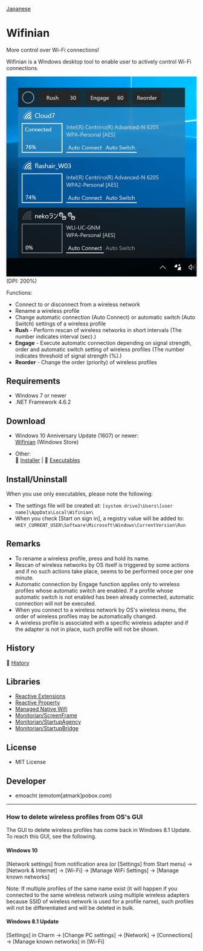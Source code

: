 ﻿[Japanese](README_ja.md)

# Wifinian

More control over Wi-Fi connections!

Wifinian is a Windows desktop tool to enable user to actively control Wi-Fi connections.

![Screenshot on Windows 10](Images/Screenshot.png)<br>
(DPI: 200%)

Functions:
 * Connect to or disconnect from a wireless network
 * Rename a wireless profile
 * Change automatic connection (Auto Connect) or automatic switch (Auto Switch) settings of a wireless profile
 * __Rush__ - Perform rescan of wireless networks in short intervals (The number indicates interval (sec).)
 * __Engage__ - Execute automatic connection depending on signal strength, order and automatic switch setting of wireless profiles (The number indicates threshold of signal strength (%).)
 * __Reorder__ - Change the order (priority) of wireless profiles

## Requirements

 * Windows 7 or newer
 * .NET Framework 4.6.2

## Download

 * Windows 10 Anniversary Update (1607) or newer:<br>
[Wifinian](https://www.microsoft.com/store/apps/9pngfqps4flh) (Windows Store)

 * Other:<br>
:floppy_disk: [Installer](https://github.com/emoacht/Wifinian/releases/download/2.2.0-Installer/WifinianInstaller220.zip) | :floppy_disk: [Executables](https://github.com/emoacht/Wifinian/releases/download/2.2.0-Executables/Wifinian220.zip)

## Install/Uninstall

When you use only executables, please note the following:

 - The settings file will be created at: `[system drive]\Users\[user name]\AppData\Local\Wifinian\`
 - When you check [Start on sign in], a registry value will be added to: `HKEY_CURRENT_USER\Software\Microsoft\Windows\CurrentVersion\Run`

## Remarks

 - To rename a wireless profile, press and hold its name.
 - Rescan of wireless networks by OS itself is triggered by some actions and if no such actions take place, seems to be performed once per one minute.
 - Automatic connection by Engage function applies only to wireless profiles whose automatic switch are enabled. If a profile whose automatic switch is not enabled has been already connected, automatic connection will not be executed.
 - When you connect to a wireless network by OS's wireless menu, the order of wireless profiles may be automatically changed.
 - A wireless profile is associated with a specific wireless adapter and if the adapter is not in place, such profile will not be shown.

## History

:scroll: [History](HISTORY.md)

## Libraries

 - [Reactive Extensions][1]
 - [Reactive Property][2]
 - [Managed Native Wifi][3]
 - [Monitorian/ScreenFrame][4]
 - [Monitorian/StartupAgency][4]
 - [Monitorian/StartupBridge][4]

[1]: https://github.com/Reactive-Extensions/Rx.NET
[2]: https://github.com/runceel/ReactiveProperty
[3]: https://github.com/emoacht/ManagedNativeWifi
[4]: https://github.com/emoacht/Monitorian

## License

 - MIT License

## Developer

 - emoacht (emotom[atmark]pobox.com)

_____

### How to delete wireless profiles from OS's GUI

The GUI to delete wireless profiles has come back in Windows 8.1 Update. To reach this GUI, see the following.

#### Windows 10

[Network settings] from notification area (or [Settings] from Start menu) &rarr; [Network & Internet] &rarr; [Wi-Fi] &rarr; [Manage WiFi Settings] &rarr; [Manage known networks]

Note: If multiple profiles of the same name exist (it will happen if you connected to the same wireless network using multiple wireless adapters because SSID of wireless network is used for a profile name), such profiles will not be differentiated and will be deleted in bulk.

#### Windows 8.1 Update

[Settings] in Charm &rarr; [Change PC settings] &rarr; [Network] &rarr; [Connections] &rarr; [Manage known networks] in [Wi-Fi]
